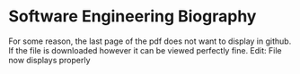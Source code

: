 # Software Engineering Biography
For some reason, the last page of the pdf does not want to display in github. If the file is downloaded however it can be viewed perfectly fine.
Edit: File now displays properly
